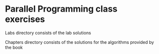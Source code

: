 # Parallel Programming class exercises

Labs directory consists of the lab solutions

Chapters directory consists of the solutions for the algorithms provided by the book
